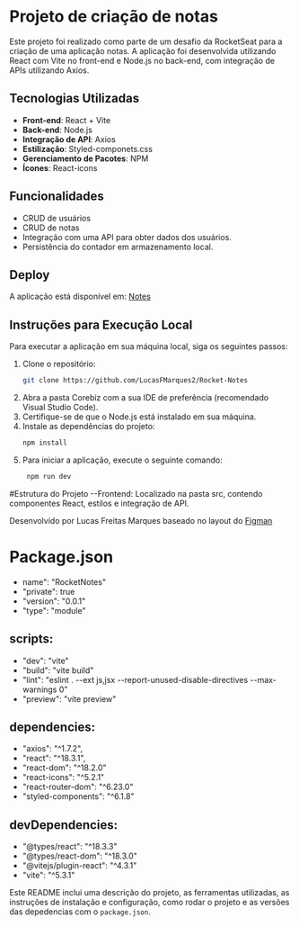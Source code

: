 # Projeto de criação de notas

Este projeto foi realizado como parte de um desafio da RocketSeat para a criação de uma aplicação notas. A aplicação foi desenvolvida utilizando React com Vite no front-end e Node.js no back-end, com integração de APIs utilizando Axios.

## Tecnologias Utilizadas

- **Front-end**: React + Vite
- **Back-end**: Node.js
- **Integração de API**: Axios
- **Estilização**: Styled-componets.css
- **Gerenciamento de Pacotes**: NPM
- **Ícones**: React-icons

## Funcionalidades

- CRUD de usuários
- CRUD de notas
- Integração com uma API para obter dados dos usuários.
- Persistência do contador em armazenamento local.


## Deploy

A aplicação está disponível em: [Notes]([https://corebiz-six.vercel.app/](https://notesrocket.vercel.app/))

## Instruções para Execução Local

Para executar a aplicação em sua máquina local, siga os seguintes passos:

1. Clone o repositório:
   ```bash
   git clone https://github.com/LucasFMarques2/Rocket-Notes
2. Abra a pasta Corebiz com a sua IDE de preferência (recomendado Visual Studio Code).
6. Certifique-se de que o Node.js está instalado em sua máquina.
3. Instale as dependências do projeto:
   ```bash
   npm install
7. Para iniciar a aplicação, execute o seguinte comando:
    ```bash
     npm run dev
#Estrutura do Projeto
--Frontend: Localizado na pasta src, contendo componentes React, estilos e integração de API.

Desenvolvido por Lucas Freitas Marques baseado no layout do [Figman](https://www.figma.com/design/6lnVpuVyI798JJFCH8qZkq/RocketNotes-(Copy)?node-id=0-1)

# Package.json

- name": "RocketNotes"
- "private": true
- "version": "0.0.1"
- "type": "module"

## scripts:
- "dev": "vite"
- "build": "vite build"
- "lint": "eslint . --ext js,jsx --report-unused-disable-directives --max-warnings 0"
- "preview": "vite preview"

## dependencies:
- "axios": "^1.7.2",
- "react": "^18.3.1",
- "react-dom": "^18.2.0"
- "react-icons": "^5.2.1"
- "react-router-dom": "^6.23.0"
-  "styled-components": "^6.1.8"

## devDependencies:
- "@types/react": "^18.3.3"
- "@types/react-dom": "^18.3.0"
- "@vitejs/plugin-react": "^4.3.1"
- "vite": "^5.3.1"

Este README inclui uma descrição do projeto, as ferramentas utilizadas, as instruções de instalação e configuração, como rodar o projeto e as versões das depedencias com o `package.json`.

